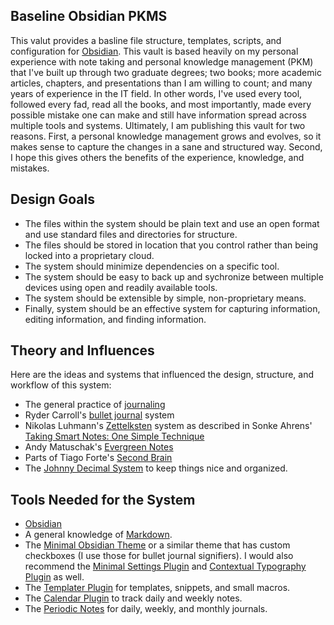 ## Baseline Obsidian PKMS
This valut provides a basline file structure, templates, scripts, and configuration for [Obsidian](https://obsidian.md/).  This vault is based heavily on my personal experience with note taking and personal knowledge management (PKM) that I've built up through two graduate degrees; two books; more academic articles, chapters, and presentations than I am willing to count; and many years of experience in the IT field.  In other words, I've used every tool, followed every fad, read all the books, and most importantly, made every possible mistake one can make and still have information spread across multiple tools and systems.  Ultimately, I am publishing this vault for two reasons.  First, a personal knowledge management grows and evolves, so it makes sense to capture the changes in a sane and structured way.  Second, I hope this gives others the benefits of the experience, knowledge, and mistakes.

## Design Goals
- The files within the system should be plain text and use an open format and use standard files and directories for structure.
- The files should be stored in location that you control rather than being locked into a proprietary cloud.
- The system should minimize dependencies on a specific tool.
- The system should be easy to back up and sychronize between multiple devices using open and readily available tools.
- The system should be extensible by simple, non-proprietary means.
- Finally, system should be an effective system for capturing information, editing information, and finding information.

## Theory and Influences
Here are the ideas and systems that influenced the design, structure, and workflow of this system:
- The general practice of [journaling](https://dailystoic.com/journaling/)
- Ryder Carroll's [bullet journal](https://bulletjournal.com/) system
- Nikolas Luhmann's [Zettelksten](https://zettelkasten.de/introduction/) system as described in Sonke Ahrens' [Taking Smart Notes: One Simple Technique](https://www.amazon.com/How-Take-Smart-Notes-Technique-ebook/dp/B09V5M8FR5/ref=tmm_kin_swatch_0?_encoding=UTF8&qid=&sr=)  
- Andy Matuschak's [Evergreen Notes](https://notes.andymatuschak.org/Evergreen_notes)
- Parts of Tiago Forte's [Second Brain](https://www.amazon.com/Building-Second-Brain-Organize-Potential/dp/1982167386)
- The [Johnny Decimal System](https://johnnydecimal.com/) to keep things nice and organized.

## Tools Needed for the System
- [Obsidian](https://obsidian.md)
- A general knowledge of [Markdown](https://daringfireball.net/projects/markdown/).
- The [Minimal Obsidian Theme](https://minimal.guide/Home) or a similar theme that has custom checkboxes (I use those for bullet journal signifiers).  I would also recommend the [Minimal Settings Plugin](https://github.com/kepano/obsidian-minimal-settings) and [Contextual Typography Plugin](https://github.com/mgmeyers/obsidian-contextual-typography) as well.
- The [Templater Plugin](https://github.com/SilentVoid13/Templater) for templates, snippets, and small macros.
- The [Calendar Plugin](https://github.com/liamcain/obsidian-calendar-plugin) to track daily and weekly notes.
- The [Periodic Notes](https://github.com/liamcain/obsidian-periodic-notes) for daily, weekly, and monthly journals.